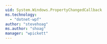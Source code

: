 ```yaml
---
uid: System.Windows.PropertyChangedCallback
ms.technology: 
  - "dotnet-wpf"
author: "stevehoag"
ms.author: "shoag"
manager: "wpickett"
---
```

